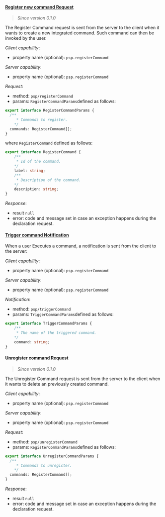 #### <a href="#registerCommand" name="registerCommand" class="anchor">Register new command Request</a>

> *Since version 0.1.0*

The Register Command request is sent from the server to the client when it wants to create a new integrated command. Such command can then be invoked by the user.

*Client capability*:

* property name (optional): `psp.registerCommand`

*Server capability*:

* property name (optional): `psp.registerCommand`

*Request*:

* method: `psp/registerCommand`
* params: `RegisterCommandParams`defined as follows:

<div class="anchorHolder"><a href="#registerCommandParams" name="RegisterCommandParams" class="linkableAnchor"></a></div>

```ts
export interface RegisterCommandParams {
  /**
     * Commands to register.
    */
  commands: RegisterCommand[];
}
```

where `RegisterCommand` defined as follows:

<div class="anchorHolder"><a href="#registerCommand" name="RegisterCommand" class="linkableAnchor"></a></div>

```ts
export interface RegisterCommand {
    /**
     * Id of the command.
    */
    label: string;
    /**
     * Description of the command.
    */
    description: string;
}
```

*Response*:

* result `null`
* error: code and message set in case an exception happens during the declaration request.

#### <a href="#triggerCommand" name="triggerCommand" class="anchor">Trigger command Notification</a>

When a user Executes a command, a notification is sent from the client to the server:

*Client capability*:

* property name (optional): `psp.registerCommand`

*Server capability*:

* property name (optional): `psp.registerCommand`

*Notification*:

* method: `psp/triggerCommand`
* params: `TriggerCommandParams`defined as follows:

<div class="anchorHolder"><a href="#triggerCommand" name="TriggerCommand" class="linkableAnchor"></a></div>

```ts
export interface TriggerCommandParams {
    /**
     * The name of the triggered command.
    */
    command: string;
}
```

#### <a href="#unregisterCommand" name="unregisterCommand" class="anchor">Unregister command Request</a>

> *Since version 0.1.0*

The Unregister Command request is sent from the server to the client when it wants to delete an previously created command.

*Client capability*:

* property name (optional): `psp.registerCommand`

*Server capability*:

* property name (optional): `psp.registerCommand`

*Request*:

* method: `psp/unregisterCommand`
* params: `RegisterCommandParams`defined as follows:

<div class="anchorHolder"><a href="#unregisterCommandParams" name="UnrgisterCommandParams" class="linkableAnchor"></a></div>

```ts
export interface UnregisterCommandParams {
  /**
     * Commands to unregister.
    */
  commands: RegisterCommand[];
}
```

*Response*:

* result `null`
* error: code and message set in case an exception happens during the declaration request.
